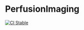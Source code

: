 # PerfusionImaging

[![CI Stable](https://github.com/Dale-Black/PerfusionImaging.jl/actions/workflows/CI.yml/badge.svg?branch=main)](https://github.com/Dale-Black/PerfusionImaging.jl/actions/workflows/CI.yml)